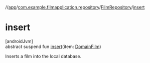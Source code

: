 //[app](../../../index.md)/[com.example.filmapplication.repository](../index.md)/[FilmRepository](index.md)/[insert](insert.md)

# insert

[androidJvm]\
abstract suspend fun [insert](insert.md)(item: [DomainFilm](../../com.example.filmapplication.domain/-domain-film/index.md))

Inserts a film into the local database.
